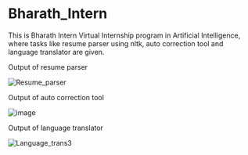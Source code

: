 # Bharath_Intern
This is Bharath Intern Virtual Internship program in Artificial Intelligence, where tasks like resume parser using nltk, auto correction tool and language translator are given.

Output of resume parser


![Resume_parser](https://github.com/LaliteshBattula/Bharath_Intern/assets/127239215/56e9b301-207f-4608-93e5-30bf67a8e932)

Output of auto correction tool


![image](https://github.com/LaliteshBattula/Bharath_Intern/assets/127239215/32c51035-077b-43f7-ba20-129aa3663a38)

Output of language translator


![Language_trans3](https://github.com/LaliteshBattula/Bharath_Intern/assets/127239215/972d45c6-7274-40b3-a8d3-85c76e850dd3)
